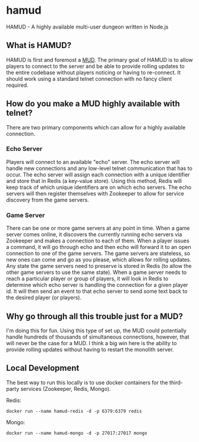 # hamud
HAMUD - A highly available multi-user dungeon written in Node.js

## What is HAMUD?
HAMUD is first and foremost a [MUD](https://en.wikipedia.org/wiki/MUD). The primary goal of HAMUD is to allow players to connect to the server and be able to provide rolling updates to the entire codebase without players noticing or having to re-connect. It should work using a standard telnet connection with no fancy client required.

## How do you make a MUD highly available with telnet?
There are two primary components which can allow for a highly available connection.

### Echo Server
Players will connect to an available "echo" server. The echo server will handle new connections and any low-level telnet communication that has to occur. The echo server will assign each connection with a unique identifier and store that in Redis (a key-value store). Using this method, Redis will keep track of which unique identifiers are on which echo servers. The echo servers will then register themselves with Zookeeper to allow for service discovery from the game servers.

### Game Server
There can be one or more game servers at any point in time. When a game server comes online, it discovers the currently running echo servers via Zookeeper and makes a connection to each of them. When a player issues a command, it will go through echo and then echo will forward it to an open connection to one of the game servers. The game servers are stateless, so new ones can come and go as you please, which allows for rolling updates. Any state the game servers need to preserve is stored in Redis (to allow the other game servers to use the same state). When a game server needs to reach a particular player or group of players, it will look in Redis to determine which echo server is handling the connection for a given player id. It will then send an event to that echo server to send some text back to the desired player (or players).

## Why go through all this trouble just for a MUD?
I'm doing this for fun. Using this type of set up, the MUD could potentially handle hundreds of thousands of simultaneous connections, however, that will never be the case for a MUD. I think a big win here is the ability to provide rolling updates without having to restart the monolith server.

## Local Development
The best way to run this locally is to use docker containers for the third-party services (Zookeeper, Redis, Mongo).

Redis:

    docker run --name hamud-redis -d -p 6379:6379 redis

Mongo:

    docker run --name hamud-mongo -d -p 27017:27017 mongo
